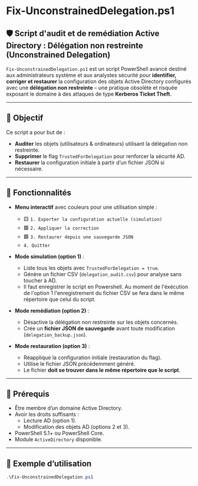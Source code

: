 # Fix-UnconstrainedDelegation.ps1

## 🛡️ Script d'audit et de remédiation Active Directory : Délégation non restreinte (Unconstrained Delegation)

`Fix-UnconstrainedDelegation.ps1` est un script PowerShell avancé destiné aux administrateurs système et aux analystes sécurité pour **identifier, corriger et restaurer** la configuration des objets Active Directory configurés avec une **délégation non restreinte** – une pratique obsolète et risquée exposant le domaine à des attaques de type **Kerberos Ticket Theft**.

---

## 🎯 Objectif

Ce script a pour but de :
- **Auditer** les objets (utilisateurs & ordinateurs) utilisant la délégation non restreinte.
- **Supprimer** le flag `TrustedForDelegation` pour renforcer la sécurité AD.
- **Restaurer** la configuration initiale à partir d’un fichier JSON si nécessaire.

---

## 🧰 Fonctionnalités

- **Menu interactif** avec couleurs pour une utilisation simple :
  - 🟨 `1. Exporter la configuration actuelle (simulation)`
  - 🟥 `2. Appliquer la correction`
  - 🟩 `3. Restaurer depuis une sauvegarde JSON`
  - `4. Quitter`

- **Mode simulation (option 1)** :
  - Liste tous les objets avec `TrustedForDelegation = true`.
  - Génère un fichier CSV (`delegation_audit.csv`) pour analyse sans toucher à AD.
  - Il faut enregistrer le script en Powershell. Au moment de l'éxécution de l'option 1 l'enregistrement du fichier CSV se fera dans le même répertoire que celui du script.

- **Mode remédiation (option 2)** :
  - Désactive la délégation non restreinte sur les objets concernés.
  - Crée un **fichier JSON de sauvegarde** avant toute modification (`delegation_backup.json`).

- **Mode restauration (option 3)** :
  - Réapplique la configuration initiale (restauration du flag).
  - Utilise le fichier JSON précédemment généré.
  - Le fichier **doit se trouver dans le même répertoire que le script**.

---

## 📌 Prérequis

- Être membre d’un domaine Active Directory.
- Avoir les droits suffisants :
  - Lecture AD (option 1).
  - Modification des objets AD (options 2 et 3).
- PowerShell 5.1+ ou PowerShell Core.
- Module `ActiveDirectory` disponible.

---

## 📂 Exemple d’utilisation

```powershell
.\Fix-UnconstrainedDelegation.ps1
